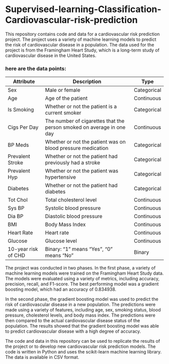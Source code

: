 # Supervised-learning-Classification-Cardiovascular-risk-prediction
This repository contains code and data for a cardiovascular risk prediction project. The project uses a variety of machine learning models to predict the risk of cardiovascular disease in a population. The data used for the project is from the Framingham Heart Study, which is a long-term study of cardiovascular disease in the United States.


### here are the data points:

| Attribute            | Description                                                                 | Type     |
|----------------------|-----------------------------------------------------------------------------|----------|
| Sex                  | Male or female                                                              | Categorical |
| Age                  | Age of the patient                                                          | Continuous |
| Is Smoking           | Whether or not the patient is a current smoker                               | Categorical |
| Cigs Per Day         | The number of cigarettes that the person smoked on average in one day        | Continuous |
| BP Meds              | Whether or not the patient was on blood pressure medication                  | Categorical |
| Prevalent Stroke     | Whether or not the patient had previously had a stroke                       | Categorical |
| Prevalent Hyp        | Whether or not the patient was hypertensive                                  | Categorical |
| Diabetes             | Whether or not the patient had diabetes                                      | Categorical |
| Tot Chol             | Total cholesterol level                                                     | Continuous |
| Sys BP               | Systolic blood pressure                                                     | Continuous |
| Dia BP               | Diastolic blood pressure                                                    | Continuous |
| BMI                  | Body Mass Index                                                              | Continuous |
| Heart Rate           | Heart rate                                                                   | Continuous |
| Glucose              | Glucose level                                                                | Continuous |
| 10-year risk of CHD  | Binary: “1” means “Yes”, “0” means “No”                                      | Binary    |


The project was conducted in two phases. In the first phase, a variety of machine learning models were trained on the Framingham Heart Study data. The models were evaluated using a variety of metrics, including accuracy, precision, recall, and F1-score. The best performing model was a gradient boosting model, which had an accuracy of 0.834938.

In the second phase, the gradient boosting model was used to predict the risk of cardiovascular disease in a new population. The predictions were made using a variety of features, including age, sex, smoking status, blood pressure, cholesterol levels, and body mass index. The predictions were then compared to the actual cardiovascular disease status of the population. The results showed that the gradient boosting model was able to predict cardiovascular disease with a high degree of accuracy.

The code and data in this repository can be used to replicate the results of the project or to develop new cardiovascular risk prediction models. The code is written in Python and uses the scikit-learn machine learning library. The data is available in CSV format.
